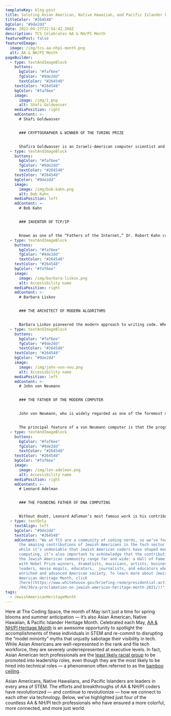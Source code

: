 ```yaml
---
templateKey: blog-post
title: Saluting Asian American, Native Hawaiian, and Pacific Islander Pioneers in STEM
titleColor: "#264548"
bgColor: "#9de2dd"
date: 2022-04-27T22:54:42.268Z
description: TCS Celebrates AA & NH/PI Month
featuredPost: false
featuredImage:
  image: /img/tcs-aa-nhpi-month.png
  alt: AA & NH/PI Month
pageBuilder:
  - type: textAndImageBlock
    buttons:
      bgColor: "#faf6ee"
      fgColor: "#9de2dd"
      textColor: "#264548"
    textColor: "#264548"
    bgColor: "#faf6ee"
    image:
      image: /img/1.png
      alt: Shafi Goldwasser
    mediaPosition: right
    mdContent: >-
      # Shafi Goldwasser


      ### CRYPTOGRAPHER & WINNER OF THE TURING PRIZE


      Shafira Goldwasser is an Israeli-American computer scientist and winner of the [Turing Award](https://amturing.acm.org/award_winners/goldwasser_8627889.cfm) in 2012. By all accounts, Shafi Goldwasser has revolutionized cryptography; her findings have prompted the creation of entire subfields of computer science. In 1982, she co-authored a paper that is widely credited with turning encryption from an art to a science and allowing better data security in the Internet age. She followed this with another game-changing paper in 1985 on zero-knowledge interactive proofs, which are the basis for the now-common security questions that allow internet users to retrieve lost passwords. In addition to her Turing Award, the highest honor in computer science, Goldwasser is also the recipient of two [Gödel Prizes](https://sigact.org/prizes/g%C3%B6del.html), the [ACM Grace Murray Hopper Award](https://awards.acm.org/award_winners/goldwasser_8627889) (1996), the [ACM Athena Award](https://awards.acm.org/award_winners/goldwasser_8627889) (2008), and the [Suffrage Science Award](https://www.suffragescience.org/) (2016). Goldwasser currently works at [UC Berkeley](https://simons.berkeley.edu/people/shafi-goldwasser) as the Director of the Simons Institute for the Theory of Computing and the C. Lester Hogan Professor in Electrical Engineering and Computer Sciences.
  - type: textAndImageBlock
    buttons:
      bgColor: "#faf6ee"
      fgColor: "#9de2dd"
      textColor: "#264548"
    textColor: "#264548"
    bgColor: "#9de2dd"
    image:
      image: /img/bob-kahn.png
      alt: Bob Kahn
    mediaPosition: left
    mdContent: >-
      # Bob Kahn


      ### INVENTOR OF TCP/IP


      Known as one of the “Fathers of the Internet,” Dr. Robert Kahn created Transmission Control Protocol/Internet Protocol — commonly known as TCP/IP — which is still the standard of communication for computers to this day. Many of the things we think about computers doing – sending emails, watching Netflix, or Googling directions – involve computers communicating. These computers may be from different companies or may be located in different parts of the world, and the people and programs using them may speak different human and computer languages. To facilitate communication, computers need an agreed-upon set of rules (like Morse Code on a telegraph or “10-4” on a radio). That set of rules — known as a protocol — is TCP/IP, and it was invented by Jewish-American computer engineer Bob Kahn. In brief, Kahn designed the software code that is used to transmit data over the Internet, creating a digital revolution that has transformed global commerce, communication, and entertainment. Among his numerous awards, Dr Kahn received the [Presidential Medal of Freedom](https://georgewbush-whitehouse.archives.gov/government/cerf-kahn-bio.html) in 2005 and the [National Medal of Technology](https://www.uspto.gov/learning-and-resources/ip-programs-and-awards/national-medal-technology-and-innovation-nmti) in 1997.
  - type: textAndImageBlock
    buttons:
      bgColor: "#faf6ee"
      fgColor: "#9de2dd"
      textColor: "#264548"
    textColor: "#264548"
    bgColor: "#faf6ee"
    image:
      image: /img/barbara-liskov.png
      alt: Accessibility name
    mediaPosition: right
    mdContent: >-
      # Barbara Liskov


      ### THE ARCHITECT OF MODERN ALGORITHMS


      Barbara Liskov pioneered the modern approach to writing code. When she was still a young professor at MIT, she led the team that created the first programming language that did not rely on “goto” statements. The language, CLU (short for “cluster”), relied on an approach she invented — data abstraction — that organized code into modules. Every important programming language used today, including Java and C++, is a descendant of CLU. In 2008, [Liskov won the Turing Award](http://amturing.acm.org/award_winners/liskov_1108679.cfm) for her contributions to programming language and system design.
  - type: textAndImageBlock
    buttons:
      bgColor: "#faf6ee"
      fgColor: "#9de2dd"
      textColor: "#264548"
    textColor: "#264548"
    bgColor: "#9de2dd"
    image:
      image: /img/john-von-neu.png
      alt: Accessibility name
    mediaPosition: left
    mdContent: >-
      # John von Neumann


      ### THE FATHER OF THE MODERN COMPUTER


      John von Neumann, who is widely regarded as one of the foremost mathematicians of his time, pioneered Game Theory and was one of the conceptual inventors of the stored-program digital computer. Among his many accomplishments, the Hungarian-born American mathematician was the originator of the basic principle of computer design known as the "[von Neumann architecture](https://www.computerscience.gcse.guru/theory/von-neumann-architecture)." Von Neumann computers are the ancestors of today's desktop and laptop PCs.


      The principal feature of a von Neumann computer is that the program and any data are both stored together, usually in a slow-to-access storage medium such as a hard disk, and transferred as required to a faster storage medium (RAM) for execution or processing by a central processing unit (CPU). When von Neumann proposed this architecture in 1945, it was a radical idea. Today, practically all computers work this way.
  - type: textAndImageBlock
    buttons:
      bgColor: "#faf6ee"
      fgColor: "#9de2dd"
      textColor: "#264548"
    textColor: "#264548"
    bgColor: "#faf6ee"
    image:
      image: /img/len-adelman.png
      alt: Accessibility name
    mediaPosition: right
    mdContent: >-
      # Leonard Adelman


      ### THE FOUNDING FATHER OF DNA COMPUTING


      Without doubt, Leonard Adleman’s most famous work is his contribution to the RSA algorithm — the most widely-used contemporary encryption method, with applications throughout the Internet to secure on-line transactions. In recent years, however, Adleman has focused on the interface between biology and computation; for this work, he has been named the “Father of DNA Computation”. Adelman noticed that, like a computer, DNA can store information and proteins can modify that information. He hypothesized that, theoretically, DNA should be able to compute anything that is computable by silicon-based computers. In a jaw-dropping experiment, Adleman used DNA to solve an instance of the [Sharp Satisfiability Problem](https://en.wikipedia.org/wiki/Sharp-SAT), one of the central problems of computer science.
  - type: textOnly
    textAlign: left
    bgColor: "#9de2dd"
    textColor: "#264548"
    mdContent: "We at TCS are a community of coding nerds, so we’ve focused here on
      the amazing contributions of Jewish Americans in the tech sector. But
      while it’s undeniable that Jewish American coders have shaped modern
      computing, it’s also important to acknowledge that the contributions of
      the Jewish American community range far and wide: a Hall of Fame packed
      with Nobel Prize winners, dramatists, musicians, artists, business
      leaders, movie moguls, educators,  journalists, and educators who have
      enriched and advanced American society. To learn more about Jewish
      American Heritage Month, click
      [here](https://www.whitehouse.gov/briefing-room/presidential-actions/2021\
      /04/30/a-proclamation-on-jewish-american-heritage-month-2021/)!"
tags:
  - JewishAmericanHeritageMonth
---
```

Here at The Coding Space, the month of May isn’t just a time for spring blooms and summer anticipation — it’s also Asian American, Native Hawaiian, & Pacific Islander Heritage Month. Celebrated each May, [AA & NH/PI Heritage Month](https://asianpacificheritage.gov/) is an awesome opportunity to spotlight the accomplishments of these individuals in STEM and re-commit to disrupting the “model minority” myths that unjustly sabotage their visibility in tech. While Asian Americans are well-represented in the rank and file tech workforce, they are severely underrepresented at executive levels. In fact, Asian American tech professionals are the [least likely racial group](https://hbr.org/2018/05/asian-americans-are-the-least-likely-group-in-the-u-s-to-be-promoted-to-management) to be promoted into leadership roles, even though they are the most likely to be hired into technical roles — a phenomenon often referred to as the [bamboo ceiling](https://www.alliant.edu/blog/bamboo-ceiling-asian-americans-and-myth-model-minority).

Asian Americans, Native Hawaiians, and Pacific Islanders are leaders in every area of STEM. The efforts and breakthroughs of AA & NH/PI coders have revolutionized — and continue to revolutionize — how we connect to each other via technology. Below, we’ve highlighted just four of the countless AA & NH/PI tech professionals who have ensured a more colorful, more connected, and more just world.